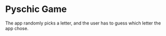 <h1>Pyschic Game</h1>

The app randomly picks a letter, and the user has to guess which letter the app chose.

